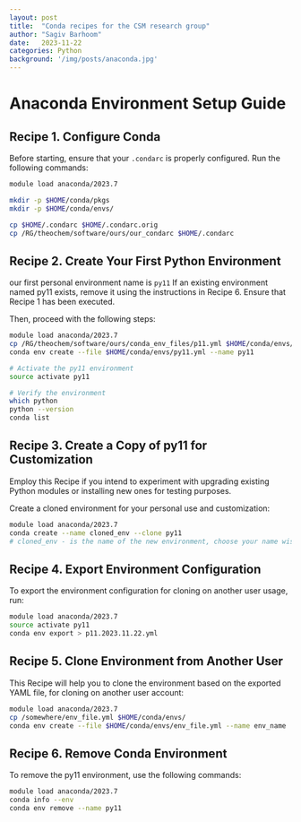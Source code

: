 ```yaml
---
layout: post
title:  "Conda recipes for the CSM research group"
author: "Sagiv Barhoom"
date:   2023-11-22
categories: Python
background: '/img/posts/anaconda.jpg'
---
```


# Anaconda Environment Setup Guide

## Recipe 1. Configure Conda

Before starting, ensure that your `.condarc` is properly configured. 
Run the following commands:

```bash
module load anaconda/2023.7

mkdir -p $HOME/conda/pkgs
mkdir -p $HOME/conda/envs/

cp $HOME/.condarc $HOME/.condarc.orig
cp /RG/theochem/software/ours/our_condarc $HOME/.condarc
```
## Recipe 2. Create Your First Python Environment
our first personal environment name is `py11`
If an existing environment named py11 exists, remove it using the instructions in Recipe 6.
Ensure that Recipe 1 has been executed. 

Then, proceed with the following steps:

```bash
module load anaconda/2023.7
cp /RG/theochem/software/ours/conda_env_files/p11.yml $HOME/conda/envs/py11.yml
conda env create --file $HOME/conda/envs/py11.yml --name py11

# Activate the py11 environment
source activate py11

# Verify the environment
which python
python --version
conda list
```

## Recipe 3. Create a Copy of py11 for Customization

Employ this Recipe if you intend to experiment with upgrading existing Python modules or installing new ones for testing purposes.

Create a cloned environment for your personal use and customization:
```bash
module load anaconda/2023.7
conda create --name cloned_env --clone py11
# cloned_env - is the name of the new environment, choose your name wisely ;-) 
```

## Recipe 4. Export Environment Configuration
To export the environment configuration for cloning on another user usage, run:

```bash
module load anaconda/2023.7
source activate py11
conda env export > p11.2023.11.22.yml
```

## Recipe 5. Clone Environment from Another User
This Recipe will help you to clone the environment based on the exported YAML file, for  cloning on another user account:

```bash
module load anaconda/2023.7
cp /somewhere/env_file.yml $HOME/conda/envs/
conda env create --file $HOME/conda/envs/env_file.yml --name env_name
```

## Recipe 6. Remove Conda Environment
To remove the py11 environment, use the following commands:

```bash
module load anaconda/2023.7
conda info --env
conda env remove --name py11
```





